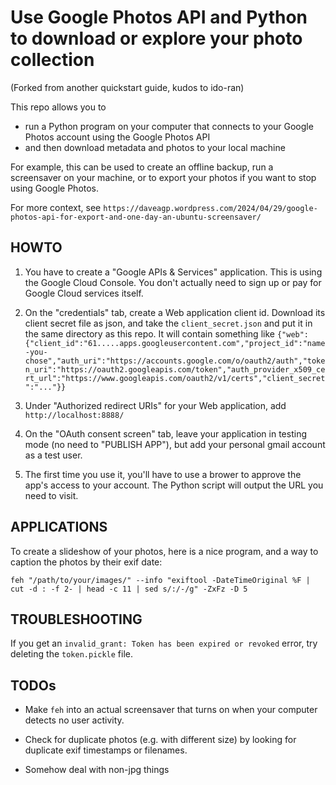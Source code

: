 # Use Google Photos API and Python to download or explore your photo collection

(Forked from another quickstart guide, kudos to ido-ran)

This repo allows you to

- run a Python program on your computer that connects to your Google Photos account using the Google Photos API
- and then download metadata and photos to your local machine

For example, this can be used to create an offline backup, run a screensaver on your machine, or to export your photos if you want to stop using Google Photos.

For more context, see `https://daveagp.wordpress.com/2024/04/29/google-photos-api-for-export-and-one-day-an-ubuntu-screensaver/`

## HOWTO

1. You have to create a "Google APIs & Services" application. This is using the Google Cloud Console. You don't actually need to sign up or pay for Google Cloud services itself.

2. On the "credentials" tab, create a Web application client id. Download its client secret file as json, and take the `client_secret.json` and put it in the same directory as this repo. It will contain something like `{"web":{"client_id":"61.....apps.googleusercontent.com","project_id":"name-you-chose","auth_uri":"https://accounts.google.com/o/oauth2/auth","token_uri":"https://oauth2.googleapis.com/token","auth_provider_x509_cert_url":"https://www.googleapis.com/oauth2/v1/certs","client_secret":"..."}}`

3. Under "Authorized redirect URIs" for your Web application, add `http://localhost:8888/`

4. On the "OAuth consent screen" tab, leave your application in testing mode (no need to "PUBLISH APP"), but add your personal gmail account as a test user.

5. The first time you use it, you'll have to use a brower to approve the app's access to your account. The Python script will output the URL you need to visit.

## APPLICATIONS

To create a slideshow of your photos, here is a nice program, and a way to caption the photos by their exif date:

`feh "/path/to/your/images/" --info "exiftool -DateTimeOriginal %F | cut -d : -f 2- | head -c 11 | sed s/:/-/g" -ZxFz -D 5`

## TROUBLESHOOTING

If you get an `invalid_grant: Token has been expired or revoked` error, try deleting the `token.pickle` file.

## TODOs

* Make `feh` into an actual screensaver that turns on when your computer detects no user activity.

* Check for duplicate photos (e.g. with different size) by looking for duplicate exif timestamps or filenames.

* Somehow deal with non-jpg things